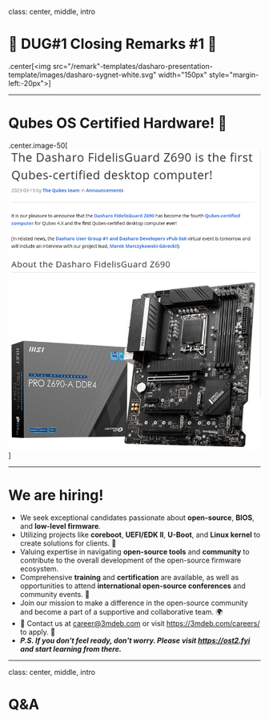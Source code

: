 <!--
SPDX-FileCopyrightText: 2024 3mdeb <contact@3mdeb.com>

SPDX-License-Identifier: CC-BY-SA-4.0
-->

class: center, middle, intro

# &#x1F44B; DUG#1 Closing Remarks #1 &#x1F44B;

.center[<img src="/remark"-templates/dasharo-presentation-template/images/dasharo-sygnet-white.svg" width="150px" style="margin-left:-20px">]

---

# Qubes OS Certified Hardware! &#x1F389;

.center.image-50[![](/img/dasharo_fg_z690_certified.png)]

---

# We are hiring!

* We seek exceptional candidates passionate about **open-source**, **BIOS**, and
  **low-level firmware**.
* Utilizing projects like **coreboot**, **UEFI/EDK II**, **U-Boot**, and
  **Linux kernel** to create solutions for clients. 🚀
* Valuing expertise in navigating **open-source tools** and **community** to
  contribute to the overall development of the open-source firmware ecosystem.
* Comprehensive **training** and **certification** are available, as well as
  opportunities to attend **international open-source conferences** and
  community events. 🎉
* Join our mission to make a difference in the open-source community and become
  a part of a supportive and collaborative team. 🌍
* 📩 Contact us at [career@3mdeb.com](mailto:career@3mdeb.com) or visit
  https://3mdeb.com/careers/ to apply. 📩
* **_P.S. If you don't feel ready, don't worry. Please visit https://ost2.fyi and
 start learning from there._**

---
class: center, middle, intro

# Q&A
